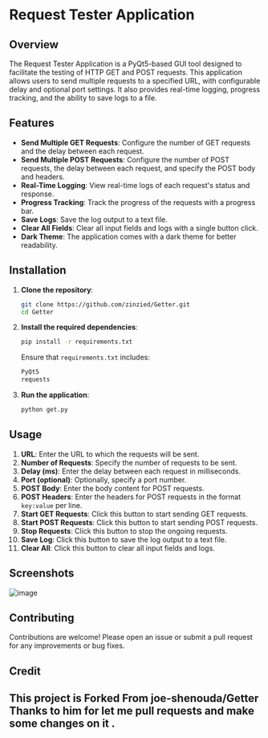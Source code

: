 # Request Tester Application

## Overview

The Request Tester Application is a PyQt5-based GUI tool designed to facilitate the testing of HTTP GET and POST requests. This application allows users to send multiple requests to a specified URL, with configurable delay and optional port settings. It also provides real-time logging, progress tracking, and the ability to save logs to a file.

## Features

- **Send Multiple GET Requests**: Configure the number of GET requests and the delay between each request.
- **Send Multiple POST Requests**: Configure the number of POST requests, the delay between each request, and specify the POST body and headers.
- **Real-Time Logging**: View real-time logs of each request's status and response.
- **Progress Tracking**: Track the progress of the requests with a progress bar.
- **Save Logs**: Save the log output to a text file.
- **Clear All Fields**: Clear all input fields and logs with a single button click.
- **Dark Theme**: The application comes with a dark theme for better readability.

## Installation

1. **Clone the repository**:
    ```sh
    git clone https://github.com/zinzied/Getter.git
    cd Getter
    ```

2. **Install the required dependencies**:
    ```sh
    pip install -r requirements.txt
    ```

    Ensure that `requirements.txt` includes:
    ```txt
    PyQt5
    requests
    ```

3. **Run the application**:
    ```sh
    python get.py
    ```

## Usage

1. **URL**: Enter the URL to which the requests will be sent.
2. **Number of Requests**: Specify the number of requests to be sent.
3. **Delay (ms)**: Enter the delay between each request in milliseconds.
4. **Port (optional)**: Optionally, specify a port number.
5. **POST Body**: Enter the body content for POST requests.
6. **POST Headers**: Enter the headers for POST requests in the format `key:value` per line.
7. **Start GET Requests**: Click this button to start sending GET requests.
8. **Start POST Requests**: Click this button to start sending POST requests.
9. **Stop Requests**: Click this button to stop the ongoing requests.
10. **Save Log**: Click this button to save the log output to a text file.
11. **Clear All**: Click this button to clear all input fields and logs.

## Screenshots

![image](https://github.com/user-attachments/assets/c887f054-eb61-4e25-a7a5-5b5bec1e4d2d)


## Contributing

Contributions are welcome! Please open an issue or submit a pull request for any improvements or bug fixes.

## Credit

This project is Forked From joe-shenouda/Getter Thanks to him for let me pull requests and make some changes on it . 
---
